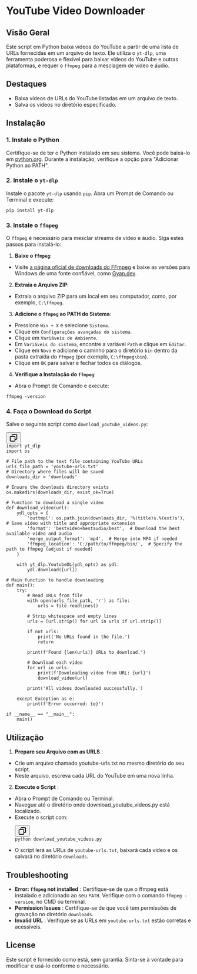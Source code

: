 # YouTube Video Downloader

## Visão Geral

Este script em Python baixa vídeos do YouTube a partir de uma lista de URLs fornecidas em um arquivo de texto. Ele utiliza o `yt-dlp`, uma ferramenta poderosa e flexível para baixar vídeos do YouTube e outras plataformas, e requer o `ffmpeg` para a mesclagem de vídeo e áudio.


## Destaques

* Baixa vídeos de URLs do YouTube listadas em um arquivo de texto.
* Salva os vídeos no diretório especificado.

## Instalação

### 1. Instale o Python

Certifique-se de ter o Python instalado em seu sistema. Você pode baixá-lo em [python.org](https://www.python.org/downloads/). Durante a instalação, verifique a opção para "Adicionar Python ao PATH".

### 2. Instale o `yt-dlp`

Instale o pacote `yt-dlp` usando `pip`. Abra um Prompt de Comando ou Terminal e execute:

```
pip install yt-dlp
```

### 3. Instale o `ffmpeg`

O `ffmpeg` é necessário para mesclar streams de vídeo e áudio. Siga estes passos para instalá-lo:

1. **Baixe o `ffmpeg`**:

* Visite [a página oficial de downloads do FFmpeg](https://ffmpeg.org/download.html) e baixe as versões para Windows de uma fonte confiável, como [Gyan.dev](https://www.gyan.dev/ffmpeg/).

2. **Extraia o Arquivo ZIP**:

* Extraia o arquivo ZIP para um local em seu computador, como, por exemplo, `C:\ffmpeg`.

3. **Adicione o `ffmpeg` ao PATH do Sistema**:

* Pressione `Win + X` e selecione `Sistema`.
* Clique em `Configurações avançadas do sistema`.
* Clique em `Variáveis de Ambiente`.
* Em `Variáveis do sistema`, encontre a variável `Path` e clique em `Editar`.
* Clique em `Novo` e adicione o caminho para o diretório `bin` dentro da pasta extraída do `ffmpeg` (por exemplo, `C:\ffmpeg\bin`).
* Clique em `OK` para salvar e fechar todos os diálogos.

4. **Verifique a Instalação do `ffmpeg`**:

* Abra o Prompt de Comando e execute:
```
ffmpeg -version
```

### 4. Faça o Download do Script

Salve o seguinte script como `download_youtube_videos.py`:

<pre><div class="dark bg-gray-950 rounded-md border-[0.5px] border-token-border-medium"><div class="flex items-center relative text-token-text-secondary bg-token-main-surface-secondary px-4 py-2 text-xs font-sans justify-between rounded-t-md"><div class="flex items-center"><span class="" data-state="closed"><button class="flex gap-1 items-center"><svg xmlns="http://www.w3.org/2000/svg" width="24" height="24" fill="none" viewBox="0 0 24 24" class="icon-sm"><path fill="currentColor" fill-rule="evenodd" d="M7 5a3 3 0 0 1 3-3h9a3 3 0 0 1 3 3v9a3 3 0 0 1-3 3h-2v2a3 3 0 0 1-3 3H5a3 3 0 0 1-3-3v-9a3 3 0 0 1 3-3h2zm2 2h5a3 3 0 0 1 3 3v5h2a1 1 0 0 0 1-1V5a1 1 0 0 0-1-1h-9a1 1 0 0 0-1 1zM5 9a1 1 0 0 0-1 1v9a1 1 0 0 0 1 1h9a1 1 0 0 0 1-1v-9a1 1 0 0 0-1-1z" clip-rule="evenodd"></path></svg></button></span></div></div><div class="overflow-y-auto p-4" dir="ltr"><code class="!whitespace-pre hljs language-python">import yt_dlp
import os

# File path to the text file containing YouTube URLs
urls_file_path = 'youtube-urls.txt'
# Directory where files will be saved
downloads_dir = 'downloads'

# Ensure the downloads directory exists
os.makedirs(downloads_dir, exist_ok=True)

# Function to download a single video
def download_video(url):
    ydl_opts = {
        'outtmpl': os.path.join(downloads_dir, '%(title)s.%(ext)s'),  # Save video with title and appropriate extension
        'format': 'bestvideo+bestaudio/best',  # Download the best available video and audio
        'merge_output_format': 'mp4',  # Merge into MP4 if needed
        'ffmpeg_location': 'C:/path/to/ffmpeg/bin/',  # Specify the path to ffmpeg (adjust if needed)
    }
  
    with yt_dlp.YoutubeDL(ydl_opts) as ydl:
        ydl.download([url])

# Main function to handle downloading
def main():
    try:
        # Read URLs from file
        with open(urls_file_path, 'r') as file:
            urls = file.readlines()
      
        # Strip whitespace and empty lines
        urls = [url.strip() for url in urls if url.strip()]

        if not urls:
            print('No URLs found in the file.')
            return

        print(f'Found {len(urls)} URLs to download.')

        # Download each video
        for url in urls:
            print(f'Downloading video from URL: {url}')
            download_video(url)

        print('All videos downloaded successfully.')

    except Exception as e:
        print(f'Error occurred: {e}')

if __name__ == "__main__":
    main()
</code></div></div></pre>

## Utilização

1. **Prepare seu Arquivo com as URLS** :

* Crie um arquivo chamado youtube-urls.txt no mesmo diretório do seu script.
* Neste arquivo, escreva cada URL do YouTube em uma nova linha.

2. **Execute o Script** :

* Abra o Prompt de Comando ou Terminal.
* Navegue até o diretório onde download_youtube_videos.py está localizado.
* Execute o script com:
  <pre><div class="dark bg-gray-950 rounded-md border-[0.5px] border-token-border-medium"><div class="flex items-center relative text-token-text-secondary bg-token-main-surface-secondary px-4 py-2 text-xs font-sans justify-between rounded-t-md"><div class="flex items-center"><span class="" data-state="closed"><button class="flex gap-1 items-center"><svg xmlns="http://www.w3.org/2000/svg" width="24" height="24" fill="none" viewBox="0 0 24 24" class="icon-sm"><path fill="currentColor" fill-rule="evenodd" d="M7 5a3 3 0 0 1 3-3h9a3 3 0 0 1 3 3v9a3 3 0 0 1-3 3h-2v2a3 3 0 0 1-3 3H5a3 3 0 0 1-3-3v-9a3 3 0 0 1 3-3h2zm2 2h5a3 3 0 0 1 3 3v5h2a1 1 0 0 0 1-1V5a1 1 0 0 0-1-1h-9a1 1 0 0 0-1 1zM5 9a1 1 0 0 0-1 1v9a1 1 0 0 0 1 1h9a1 1 0 0 0 1-1v-9a1 1 0 0 0-1-1z" clip-rule="evenodd"></path></svg></button></span></div></div><div class="overflow-y-auto p-4" dir="ltr"><code class="!whitespace-pre hljs language-bash">python download_youtube_videos.py
  </code></div></div></pre>
* O script lerá as URLs de `youtube-urls.txt`, baixará cada vídeo e os salvará no diretório `downloads`.

## Troubleshooting

* **Error: `ffmpeg` not installed** :
  Certifique-se de que o ffmpeg está instalado e adicionado ao seu `PATH`. Verifique com o comando `ffmpeg -version`, no CMD ou terminal.
* **Permission Issues** :
  Certifique-se de que você tem permissões de gravação no diretório `downloads`.
* **Invalid URL** :
  Verifique se as URLs em `youtube-urls.txt` estão corretas e acessíveis.

## License

Este script é fornecido como está, sem garantia. Sinta-se à vontade para modificar e usá-lo conforme o necessário.